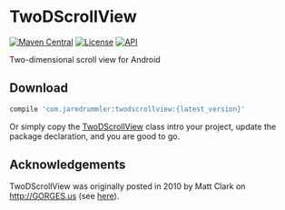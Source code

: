 # TwoDScrollView

[![Maven Central](https://maven-badges.herokuapp.com/maven-central/com.jaredrummler/twodscrollview/badge.svg)](https://maven-badges.herokuapp.com/maven-central/com.jaredrummler/twodscrollview) [![License](http://img.shields.io/:license-apache-blue.svg)](LICENSE.txt) [![API](https://img.shields.io/badge/API-7%2B-blue.svg?style=flat)](https://android-arsenal.com/api?level=7)

Two-dimensional scroll view for Android

Download
--------

```groovy
compile 'com.jaredrummler:twodscrollview:{latest_version}'
```

Or simply copy the [TwoDScrollView](https://raw.githubusercontent.com/jaredrummler/TwoDScrollView/master/library/src/main/java/com/jaredrummler/android/widget/TwoDScrollView.java) class intro your project, update the package declaration, and you are good to go.

Acknowledgements
----------------

TwoDScrollView was originally posted in 2010 by Matt Clark on http://GORGES.us (see [here](http://web.archive.org/web/20110625064025/http://blog.gorges.us/2010/06/android-two-dimensional-scrollview)).
